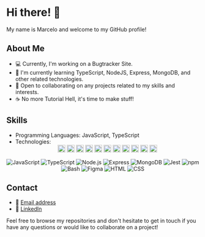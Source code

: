 # Hi there! 👋

My name is Marcelo and welcome to my GitHub profile! 

## About Me

- 💻 Currently, I'm working on a Bugtracker Site.
- 🌱 I'm currently learning TypeScript, NodeJS, Express, MongoDB, and other related technologies.
- 🤝 Open to collaborating on any projects related to my skills and interests.
- ☕ No more Tutorial Hell, it's time to make stuff!

## Skills
- Programming Languages: JavaScript, TypeScript
- Technologies: <div align="center">
  <img height="20" src="https://img.shields.io/badge/Code-JavaScript-informational?style=flat&logo=javascript&logoColor=white&color=2bbc8a&labelColor=2c3e50" alt="JavaScript">
  <img height="20" src="https://img.shields.io/badge/Code-TypeScript-informational?style=flat&logo=typescript&logoColor=white&color=2bbc8a&labelColor=2c3e50" alt="TypeScript">
  <img height="20" src="https://img.shields.io/badge/Tech-Node.js-informational?style=flat&logo=node.js&logoColor=white&color=2bbc8a&labelColor=2c3e50" alt="Node.js">
  <img height="20" src="https://img.shields.io/badge/Tech-Express.js-informational?style=flat&logo=express&logoColor=white&color=2bbc8a&labelColor=2c3e50" alt="Express">
  <img height="20" src="https://img.shields.io/badge/Tech-MongoDB-informational?style=flat&logo=mongodb&logoColor=white&color=2bbc8a&labelColor=2c3e50" alt="MongoDB">
  <img height="20" src="https://img.shields.io/badge/Tools-Jest-informational?style=flat&logo=jest&logoColor=white&color=2bbc8a&labelColor=2c3e50" alt="Jest">
  <img height="20" src="https://img.shields.io/badge/Tools-npm-informational?style=flat&logo=npm&logoColor=white&color=2bbc8a&labelColor=2c3e50" alt="npm">
  <img height="20" src="https://img.shields.io/badge/Tools-bash-informational?style=flat&logo=gnu-bash&logoColor=white&color=2bbc8a&labelColor=2c3e50" alt="bash">
  <img height="20" src="https://img.shields.io/badge/Tools-Figma-informational?style=flat&logo=figma&logoColor=white&color=2bbc8a&labelColor=2c3e50" alt="Figma">
  <img height="20" src="https://img.shields.io/badge/Code-HTML-informational?style=flat&logo=html5&logoColor=white&color=2bbc8a&labelColor=2c3e50" alt="HTML">
  <img height="20" src="https://img.shields.io/badge/Code-CSS-informational?style=flat&logo=css3&logoColor=white&color=2bbc8a&labelColor=2c3e50" alt="CSS">
</div>

<div align="center">

![JavaScript](https://img.shields.io/badge/Code-JavaScript-black?style=flat-square&logo=javascript)
![TypeScript](https://img.shields.io/badge/Code-TypeScript-black?style=flat-square&logo=typescript)
![Node.js](https://img.shields.io/badge/Tech-Node.js-black?style=flat-square&logo=node.js)
![Express](https://img.shields.io/badge/Tech-Express-black?style=flat-square&logo=express)
![MongoDB](https://img.shields.io/badge/Tech-MongoDB-black?style=flat-square&logo=mongodb)
![Jest](https://img.shields.io/badge/Code%20Testing-Jest-black?style=flat-square&logo=jest)
![npm](https://img.shields.io/badge/Tool-npm-black?style=flat-square&logo=npm)
![Bash](https://img.shields.io/badge/Tool-Bash-black?style=flat-square&logo=gnu-bash)
![Figma](https://img.shields.io/badge/Tool-Figma-black?style=flat-square&logo=figma)
![HTML](https://img.shields.io/badge/Code-HTML-black?style=flat-square&logo=html5)
![CSS](https://img.shields.io/badge/Code-CSS-black?style=flat-square&logo=css3)

</div>











## Contact
- 📧 [Email address](mrcel83@gmail.com)
- 💼 [LinkedIn](https://www.linkedin.com/in/marcelo-oliveira-1445b5222/)

Feel free to browse my repositories and don't hesitate to get in touch if you have any questions or would like to collaborate on a project!
